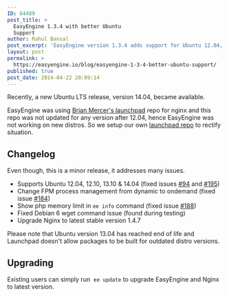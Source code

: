 ```yaml
---
ID: 64489
post_title: >
  EasyEngine 1.3.4 with better Ubuntu
  Support
author: Rahul Bansal
post_excerpt: 'EasyEngine version 1.3.4 adds support for Ubuntu 12.04, 12.10, 13.10 & 14.04 and latest nginx version 1.4.7'
layout: post
permalink: >
  https://easyengine.io/blog/easyengine-1-3-4-better-ubuntu-support/
published: true
post_date: 2014-04-22 20:09:14
---
```

Recently, a new Ubuntu LTS release, version 14.04, became available.

EasyEngine was using <a href="https://launchpad.net/~brianmercer/+archive/nginx">Brian Mercer's launchpad</a> repo for nginx and this repo was not updated for any version after 12.04, hence EasyEngine was not working on new distros. So we setup our own <a href="https://launchpad.net/~rtcamp/+archive/nginx">launchpad repo</a> to rectify situation.
<h2>Changelog</h2>
Even though, this is a minor release, it addresses many issues.
<ul>
	<li>Supports Ubuntu 12.04, 12.10, 13.10 &amp; 14.04 (fixed issues <a title="Support for newer versions of Ubuntu" href="https://github.com/rtCamp/easyengine/issues/94">#94</a> and <a title="Ubuntu 14.04" href="https://github.com/rtCamp/easyengine/issues/195">#195</a>)</li>
	<li>Change FPM process management from dynamic to ondemand (fixed issue <a title="PHP5-FPM consuming all CPU, 504 Gateway Time Out" href="https://github.com/rtCamp/easyengine/issues/184">#184</a>)</li>
	<li>Show php memory limit in <code>ee info</code> command (fixed issue <a title="ee info command issue" href="https://github.com/rtCamp/easyengine/issues/188">#188</a>)</li>
	<li>Fixed Debian 6 wget command issue (found during testing)</li>
	<li>Upgrade Nginx to latest stable version 1.4.7</li>
</ul>
Please note that Ubuntu version 13.04 has reached end of life and Launchpad doesn't allow packages to be built for outdated distro versions.
<h2>Upgrading</h2>
Existing users can simply run  <code>ee update</code> to upgrade EasyEngine and Nginx to latest version.
